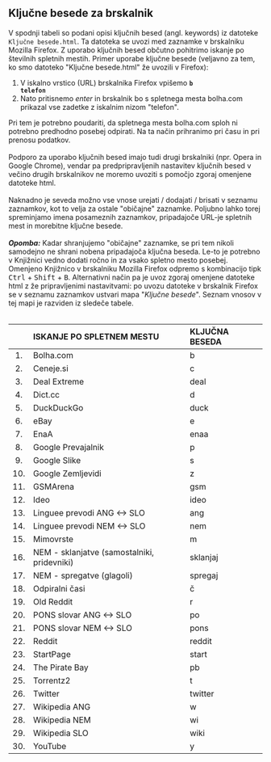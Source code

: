 <h2>Ključne besede za brskalnik</h2>

V spodnji tabeli so podani opisi ključnih besed (angl. keywords) iz datoteke <code>Ključne besede.html</code>. Ta datoteka se uvozi med zaznamke v brskalniku Mozilla Firefox. Z uporabo ključnih besed občutno pohitrimo iskanje po številnih spletnih mestih. Primer uporabe ključne besede (veljavno za tem, ko smo datoteko "Ključne besede.html" že uvozili v Firefox):

1. V iskalno vrstico (URL) brskalnika Firefox vpišemo <b><code>b telefon</code></b>
2. Nato pritisnemo <i>enter</i> in brskalnik bo s spletnega mesta bolha.com prikazal vse zadetke z iskalnim nizom "telefon".

Pri tem je potrebno poudariti, da spletnega mesta bolha.com sploh ni potrebno predhodno posebej odpirati. Na ta način prihranimo pri času in pri prenosu podatkov.<br><br>
Podporo za uporabo ključnih besed imajo tudi drugi brskalniki (npr. Opera in Google Chrome), vendar pa predpripravljenih nastavitev ključnih besed v večino drugih brskalnikov ne moremo uvoziti s pomočjo zgoraj omenjene datoteke html.<br><br>
Naknadno je seveda možno vse vnose urejati / dodajati / brisati v seznamu zaznamkov, kot to velja za ostale "običajne" zaznamke. Poljubno lahko torej spreminjamo imena posameznih zaznamkov, pripadajoče URL-je spletnih mest in morebitne ključne besede.<br><br>
<b><i>Opomba:</i></b> Kadar shranjujemo "običajne" zaznamke, se pri tem nikoli samodejno ne shrani nobena pripadajoča ključna beseda. Le-to je potrebno v Knjižnici vedno dodati ročno in za vsako spletno mesto posebej. Omenjeno Knjižnico v brskalniku Mozilla Firefox odpremo s kombinacijo tipk <kbd>Ctrl</kbd> + <kbd>Shift</kbd> + <kbd>B</kbd>. Alternativni način pa je uvoz zgoraj omenjene datoteke html z že pripravljenimi nastavitvami: po uvozu datoteke v brskalnik Firefox se v seznamu zaznamkov ustvari mapa "<i>Ključne besede</i>". Seznam vnosov v tej mapi je razviden iz sledeče tabele.<br><br>

|     | ISKANJE PO SPLETNEM MESTU                    | KLJUČNA BESEDA |
| :-: | :------------------------------------------- | :------------- |
| 1.  | Bolha.com                                    | b              |
| 2.  | Ceneje.si                                    | c              |
| 3.  | Deal Extreme                                 | deal           |
| 4.  | Dict.cc                                      | d              |
| 5.  | DuckDuckGo                                   | duck           |
| 6.  | eBay                                         | e              |
| 7.  | EnaA                                         | enaa           |
| 8.  | Google Prevajalnik                           | p              |
| 9.  | Google Slike                                 | s              |
| 10. | Google Zemljevidi                            | z              |
| 11. | GSMArena                                     | gsm            |
| 12. | Ideo                                         | ideo           |
| 13. | Linguee prevodi ANG <-> SLO                  | ang            |
| 14. | Linguee prevodi NEM <-> SLO                  | nem            |
| 15. | Mimovrste                                    | m              |
| 16. | NEM - sklanjatve (samostalniki, pridevniki)  | sklanjaj       |
| 17. | NEM - spregatve (glagoli)                    | spregaj        |
| 18. | Odpiralni časi                               | č              |
| 19. | Old Reddit                                   | r              |
| 20. | PONS slovar ANG <-> SLO                      | po             |
| 21. | PONS slovar NEM <-> SLO                      | pons           |
| 22. | Reddit                                       | reddit         |
| 23. | StartPage                                    | start          |
| 24. | The Pirate Bay                               | pb             |
| 25. | Torrentz2                                    | t              |
| 26. | Twitter                                      | twitter        |
| 27. | Wikipedia ANG                                | w              |
| 28. | Wikipedia NEM                                | wi             |
| 29. | Wikipedia SLO                                | wiki           |
| 30. | YouTube                                      | y              |
